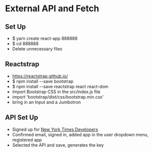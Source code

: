 # External API and Fetch

## Set Up
- $ yarn create react-app 888888
- $ cd 888888
- Delete unnecessary files

## Reactstrap
- https://reactstrap.github.io/
- $ npm install --save bootstrap
- $ npm install --save reactstrap react react-dom
- Import Bootstrap CSS in the src/index.js file
- import 'bootstrap/dist/css/bootstrap.min.css'
- bring in an Input and a Jumbotron

## API Set Up
- Signed up for [New York Times Developers](https://developer.nytimes.com/apis)
- Confirmed email, signed in, added app in the user dropdown menu, registered app
- Selected the API and save, generates the key
